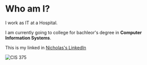# Who am I?

I work as IT at a Hospital.

I am currently going to college for bachleor's degree in **Computer Information Systems**.

This is my linked in [Nicholas's LinkedIn](https://www.linkedin.com/in/nicholas-graham-5826a9146)

![CIS 375](https://skillicons.dev/icons?i=html,css)

